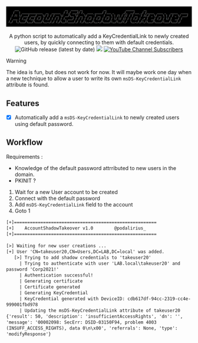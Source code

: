 ![](./.github/banner.png)

<p align="center">
    A python script to automatically add a KeyCredentialLink to newly created users, by quickly connecting to them with default credentials.
    <br>
    <img alt="GitHub release (latest by date)" src="https://img.shields.io/github/v/release/p0dalirius/Hashes-Harvester">
    <a href="https://twitter.com/intent/follow?screen_name=podalirius_" title="Follow"><img src="https://img.shields.io/twitter/follow/podalirius_?label=Podalirius&style=social"></a>
    <a href="https://www.youtube.com/c/Podalirius_?sub_confirmation=1" title="Subscribe"><img alt="YouTube Channel Subscribers" src="https://img.shields.io/youtube/channel/subscribers/UCF_x5O7CSfr82AfNVTKOv_A?style=social"></a>
    <br>
</p>

> [!WARNING]
> The idea is fun, but does not work for now. It will maybe work one day when a new technique to allow a user to write its own `msDS-KeyCredentialLink` attribute is found.

## Features 

 - [x] Automatically add a `msDS-KeyCredentialLink` to newly created users using default password.

## Workflow

Requirements :
 - Knowledge of the default password attrributed to new users in the domain.
 - PKINIT ?

 1. Wait for a new User account to be created
 2. Connect with the default password
 3. Add `msDS-KeyCredentialLink` field to the account
 4. Goto 1

```
[+]======================================================
[+]    AccountShadowTakeover v1.0        @podalirius_    
[+]======================================================

[>] Waiting for new user creations ...
[+] User 'CN=takeuser20,CN=Users,DC=LAB,DC=local' was added.
   [>] Trying to add shadow credentials to 'takeuser20'
     | Trying to authenticate with user 'LAB.local\takeuser20' and password 'Corp2021!'
     | Authentication successful!
     | Generating certificate
     | Certificate generated
     | Generating KeyCredential
     | KeyCredential generated with DeviceID: cdb617df-94cc-2319-cc4e-999001fbd978
     | Updating the msDS-KeyCredentialLink attribute of takeuser20
{'result': 50, 'description': 'insufficientAccessRights', 'dn': '', 'message': '00002098: SecErr: DSID-03150F94, problem 4003 (INSUFF_ACCESS_RIGHTS), data 0\n\x00', 'referrals': None, 'type': 'modifyResponse'}
```
